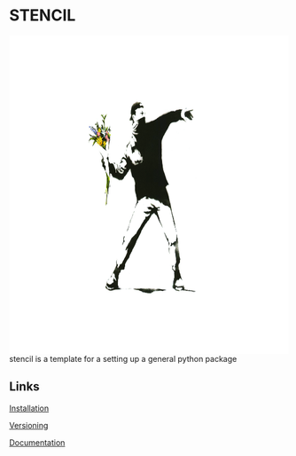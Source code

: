 STENCIL
=====================================================================================================

<img align="right" src="docs/pictures/stencil.jpeg" height="575" width="1400">

stencil is a template for a setting up a general python package

Links
-----
[Installation](docs/md/installation.md)

[Versioning](docs/md/versioning.md)

[Documentation](docs/md/documentation.md)